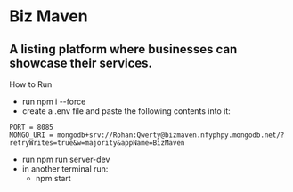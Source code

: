 # Biz Maven

## A listing platform where businesses can showcase their services.

How to Run
 - run npm i --force
 - create a .env file and paste the following contents into it:
``` 
PORT = 8085
MONGO_URI = mongodb+srv://Rohan:Qwerty@bizmaven.nfyphpy.mongodb.net/?retryWrites=true&w=majority&appName=BizMaven 
```
 - run npm run server-dev
 - in another terminal run: 
   - npm start
